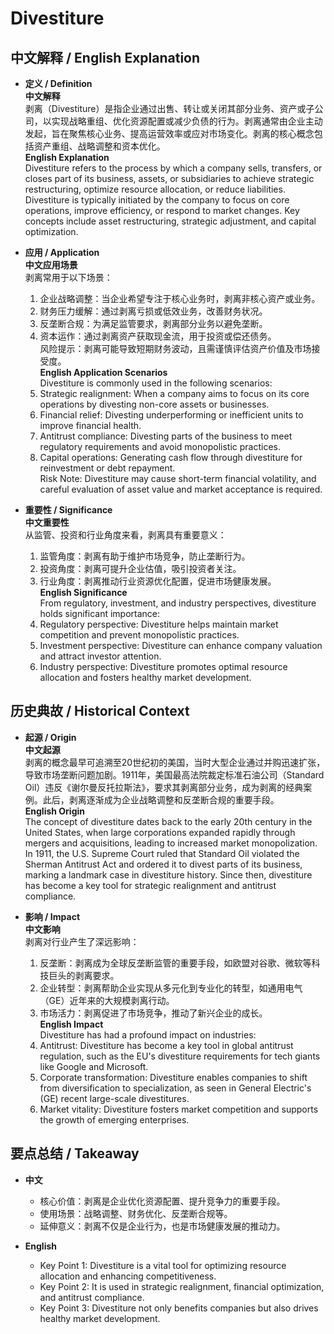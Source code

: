 # Divestiture

## 中文解释 / English Explanation

* **定义 / Definition**  
  **中文解释**  
  剥离（Divestiture）是指企业通过出售、转让或关闭其部分业务、资产或子公司，以实现战略重组、优化资源配置或减少负债的行为。剥离通常由企业主动发起，旨在聚焦核心业务、提高运营效率或应对市场变化。剥离的核心概念包括资产重组、战略调整和资本优化。  
  **English Explanation**  
  Divestiture refers to the process by which a company sells, transfers, or closes part of its business, assets, or subsidiaries to achieve strategic restructuring, optimize resource allocation, or reduce liabilities. Divestiture is typically initiated by the company to focus on core operations, improve efficiency, or respond to market changes. Key concepts include asset restructuring, strategic adjustment, and capital optimization.

* **应用 / Application**  
  **中文应用场景**  
  剥离常用于以下场景：  
  1. 企业战略调整：当企业希望专注于核心业务时，剥离非核心资产或业务。  
  2. 财务压力缓解：通过剥离亏损或低效业务，改善财务状况。  
  3. 反垄断合规：为满足监管要求，剥离部分业务以避免垄断。  
  4. 资本运作：通过剥离资产获取现金流，用于投资或偿还债务。  
  风险提示：剥离可能导致短期财务波动，且需谨慎评估资产价值及市场接受度。  
  **English Application Scenarios**  
  Divestiture is commonly used in the following scenarios:  
  1. Strategic realignment: When a company aims to focus on its core operations by divesting non-core assets or businesses.  
  2. Financial relief: Divesting underperforming or inefficient units to improve financial health.  
  3. Antitrust compliance: Divesting parts of the business to meet regulatory requirements and avoid monopolistic practices.  
  4. Capital operations: Generating cash flow through divestiture for reinvestment or debt repayment.  
  Risk Note: Divestiture may cause short-term financial volatility, and careful evaluation of asset value and market acceptance is required.

* **重要性 / Significance**  
  **中文重要性**  
  从监管、投资和行业角度来看，剥离具有重要意义：  
  1. 监管角度：剥离有助于维护市场竞争，防止垄断行为。  
  2. 投资角度：剥离可提升企业估值，吸引投资者关注。  
  3. 行业角度：剥离推动行业资源优化配置，促进市场健康发展。  
  **English Significance**  
  From regulatory, investment, and industry perspectives, divestiture holds significant importance:  
  1. Regulatory perspective: Divestiture helps maintain market competition and prevent monopolistic practices.  
  2. Investment perspective: Divestiture can enhance company valuation and attract investor attention.  
  3. Industry perspective: Divestiture promotes optimal resource allocation and fosters healthy market development.

## 历史典故 / Historical Context

* **起源 / Origin**  
  **中文起源**  
  剥离的概念最早可追溯至20世纪初的美国，当时大型企业通过并购迅速扩张，导致市场垄断问题加剧。1911年，美国最高法院裁定标准石油公司（Standard Oil）违反《谢尔曼反托拉斯法》，要求其剥离部分业务，成为剥离的经典案例。此后，剥离逐渐成为企业战略调整和反垄断合规的重要手段。  
  **English Origin**  
  The concept of divestiture dates back to the early 20th century in the United States, when large corporations expanded rapidly through mergers and acquisitions, leading to increased market monopolization. In 1911, the U.S. Supreme Court ruled that Standard Oil violated the Sherman Antitrust Act and ordered it to divest parts of its business, marking a landmark case in divestiture history. Since then, divestiture has become a key tool for strategic realignment and antitrust compliance.

* **影响 / Impact**  
  **中文影响**  
  剥离对行业产生了深远影响：  
  1. 反垄断：剥离成为全球反垄断监管的重要手段，如欧盟对谷歌、微软等科技巨头的剥离要求。  
  2. 企业转型：剥离帮助企业实现从多元化到专业化的转型，如通用电气（GE）近年来的大规模剥离行动。  
  3. 市场活力：剥离促进了市场竞争，推动了新兴企业的成长。  
  **English Impact**  
  Divestiture has had a profound impact on industries:  
  1. Antitrust: Divestiture has become a key tool in global antitrust regulation, such as the EU's divestiture requirements for tech giants like Google and Microsoft.  
  2. Corporate transformation: Divestiture enables companies to shift from diversification to specialization, as seen in General Electric's (GE) recent large-scale divestitures.  
  3. Market vitality: Divestiture fosters market competition and supports the growth of emerging enterprises.

## 要点总结 / Takeaway

* **中文**  
  - 核心价值：剥离是企业优化资源配置、提升竞争力的重要手段。  
  - 使用场景：战略调整、财务优化、反垄断合规等。  
  - 延伸意义：剥离不仅是企业行为，也是市场健康发展的推动力。  

* **English**  
  - Key Point 1: Divestiture is a vital tool for optimizing resource allocation and enhancing competitiveness.  
  - Key Point 2: It is used in strategic realignment, financial optimization, and antitrust compliance.  
  - Key Point 3: Divestiture not only benefits companies but also drives healthy market development.